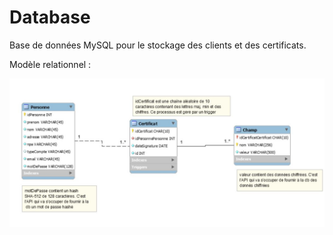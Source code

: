 # Database

Base de données MySQL pour le stockage des clients et des certificats. 

Modèle relationnel :

![alt text](MR.jpg)